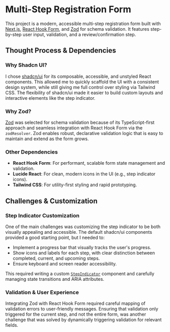 # Multi-Step Registration Form

This project is a modern, accessible multi-step registration form built with [Next.js](https://nextjs.org/), [React Hook Form](https://react-hook-form.com/), and [Zod](https://zod.dev/) for schema validation. It features step-by-step user input, validation, and a review/confirmation step.

## Thought Process & Dependencies

### Why Shadcn UI?

I chose [shadcn/ui](https://ui.shadcn.com/) for its composable, accessible, and unstyled React components. This allowed me to quickly scaffold the UI with a consistent design system, while still giving me full control over styling via Tailwind CSS. The flexibility of shadcn/ui made it easier to build custom layouts and interactive elements like the step indicator.

### Why Zod?

[Zod](https://zod.dev/) was selected for schema validation because of its TypeScript-first approach and seamless integration with React Hook Form via the `zodResolver`. Zod enables robust, declarative validation logic that is easy to maintain and extend as the form grows.

### Other Dependencies

- **React Hook Form**: For performant, scalable form state management and validation.
- **Lucide React**: For clean, modern icons in the UI (e.g., step indicator icons).
- **Tailwind CSS**: For utility-first styling and rapid prototyping.

## Challenges & Customization

### Step Indicator Customization

One of the main challenges was customizing the step indicator to be both visually appealing and accessible. The default shadcn/ui components provided a good starting point, but I needed to:

- Implement a progress bar that visually tracks the user's progress.
- Show icons and labels for each step, with clear distinction between completed, current, and upcoming steps.
- Ensure keyboard and screen reader accessibility.

This required writing a custom [`StepIndicator`](components/StepIndicator.tsx) component and carefully managing state transitions and ARIA attributes.

### Validation & User Experience

Integrating Zod with React Hook Form required careful mapping of validation errors to user-friendly messages. Ensuring that validation only triggered for the current step, and not the entire form, was another challenge that was solved by dynamically triggering validation for relevant fields.

